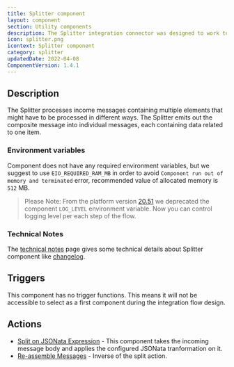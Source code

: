 ```yaml
---
title: Splitter component
layout: component
section: Utility components
description: The Splitter integration connector was designed to work together with the JSONata-powered Mapper.
icon: splitter.png
icontext: Splitter component
category: splitter
updatedDate: 2022-04-08
ComponentVersion: 1.4.1
---
```


## Description

The Splitter processes income messages containing multiple elements that might have to be processed in different ways. The Splitter emits out the composite message into individual messages, each containing data related to one item.

### Environment variables

Component does not have any required environment variables, but we suggest to use `EIO_REQUIRED_RAM_MB` in order to avoid `Component run out of memory and terminated` error, recommended value of allocated memory is `512` MB.

> Please Note: From the platform version [20.51](/releases/2020-12-17) we deprecated the
> component `LOG_LEVEL` environment variable. Now you can control logging level per each step of the flow.

### Technical Notes

The [technical notes](technical-notes) page gives some technical details about Splitter component like [changelog](/components/splitter/technical-notes#changelog).

## Triggers

This component has no trigger functions. This means it will not be accessible to
select as a first component during the integration flow design.

## Actions

* [Split on JSONata Expression](actions.html#split-on-jsonata-expression) - This component takes the incoming message body and applies the configured JSONata tranformation on it.
* [Re-assemble Messages](actions.html#re-assemble-messages) - Inverse of the split action.
